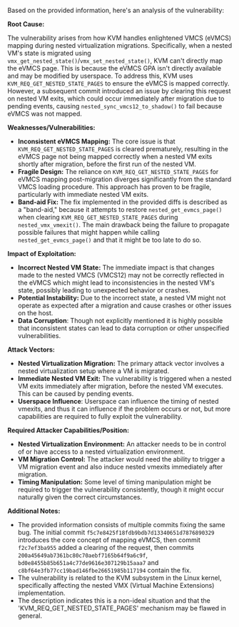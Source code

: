 Based on the provided information, here's an analysis of the vulnerability:

**Root Cause:**

The vulnerability arises from how KVM handles enlightened VMCS (eVMCS) mapping during nested virtualization migrations. Specifically, when a nested VM's state is migrated using `vmx_get_nested_state()`/`vmx_set_nested_state()`, KVM can't directly map the eVMCS page. This is because the eVMCS GPA isn't directly available and may be modified by userspace.  To address this, KVM uses `KVM_REQ_GET_NESTED_STATE_PAGES` to ensure the eVMCS is mapped correctly. However, a subsequent commit introduced an issue by clearing this request on nested VM exits, which could occur immediately after migration due to pending events, causing `nested_sync_vmcs12_to_shadow()` to fail because eVMCS was not mapped.

**Weaknesses/Vulnerabilities:**

*   **Inconsistent eVMCS Mapping:** The core issue is that `KVM_REQ_GET_NESTED_STATE_PAGES` is cleared prematurely, resulting in the eVMCS page not being mapped correctly when a nested VM exits shortly after migration, before the first run of the nested VM.
*   **Fragile Design:** The reliance on `KVM_REQ_GET_NESTED_STATE_PAGES` for eVMCS mapping post-migration diverges significantly from the standard VMCS loading procedure. This approach has proven to be fragile, particularly with immediate nested VM exits.
*   **Band-aid Fix:** The fix implemented in the provided diffs is described as a "band-aid," because it attempts to restore `nested_get_evmcs_page()` when clearing `KVM_REQ_GET_NESTED_STATE_PAGES` during `nested_vmx_vmexit()`.  The main drawback being the failure to propagate possible failures that might happen while calling `nested_get_evmcs_page()` and that it might be too late to do so.

**Impact of Exploitation:**

*   **Incorrect Nested VM State:** The immediate impact is that changes made to the nested VMCS (VMCS12) may not be correctly reflected in the eVMCS which might lead to inconsistencies in the nested VM's state, possibly leading to unexpected behavior or crashes.
*   **Potential Instability:** Due to the incorrect state, a nested VM might not operate as expected after a migration and cause crashes or other issues on the host.
*  **Data Corruption**: Though not explicitly mentioned it is highly possible that inconsistent states can lead to data corruption or other unspecified vulnerabilities.

**Attack Vectors:**

*   **Nested Virtualization Migration:** The primary attack vector involves a nested virtualization setup where a VM is migrated.
*   **Immediate Nested VM Exit:** The vulnerability is triggered when a nested VM exits immediately after migration, before the nested VM executes. This can be caused by pending events.
*  **Userspace Influence**:  Userspace can influence the timing of nested vmexits, and thus it can influence if the problem occurs or not, but more capabilities are required to fully exploit the vulnerability.

**Required Attacker Capabilities/Position:**

*   **Nested Virtualization Environment:**  An attacker needs to be in control of or have access to a nested virtualization environment.
*   **VM Migration Control:** The attacker would need the ability to trigger a VM migration event and also induce nested vmexits immediately after migration.
*   **Timing Manipulation:**  Some level of timing manipulation might be required to trigger the vulnerability consistently, though it might occur naturally given the correct circumstances.

**Additional Notes:**

*   The provided information consists of multiple commits fixing the same bug. The initial commit `f5c7e8425f18fdb9bdb7d13340651d7876890329` introduces the core concept of mapping eVMCS, then commit `f2c7ef3ba955` added a clearing of the request, then commits `200a45649ab7361bc80c70aebf7165b64f9a6c9f`, `bd0e8455b85b651a4c77de9616e307129b15aaa7` and `c8bf64e3fb77cc19bad146fbe26651985b117194` contain the fix.
*   The vulnerability is related to the KVM subsystem in the Linux kernel, specifically affecting the nested VMX (Virtual Machine Extensions) implementation.
*   The description indicates this is a non-ideal situation and that the 'KVM\_REQ\_GET\_NESTED\_STATE\_PAGES' mechanism may be flawed in general.